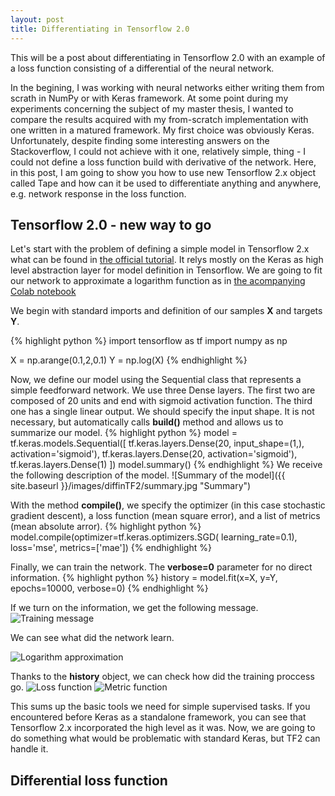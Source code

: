 ```yaml
---
layout: post
title: Differentiating in Tensorflow 2.0
---
```


This will be a post about differentiating in Tensorflow 2.0 with an example of a loss function consisting of a differential of the neural network.

In the begining, I was working with neural networks either writing them from scrath in NumPy or with Keras framework. At some point during my experiments concerning the subject of my master thesis, I wanted to compare the results acquired with my from-scratch implementation with one written in a matured framework. My first choice was obviously Keras. Unfortunately, despite finding some interesting answers on the Stackoverflow, I could not achieve with it one, relatively simple, thing - I could not define a loss function build with derivative of the network. Here, in this post, I am going to show you how to use new Tensorflow 2.x object called Tape and how can it be used to differentiate anything and anywhere, e.g. network response in the loss function.

## Tensorflow 2.0 - new way to go

Let's start with the problem of defining a simple model in Tensorflow 2.x what can be found in [the official tutorial](https://www.tensorflow.org/tutorials/quickstart/beginner). It relys mostly on the Keras as high level abstraction layer for model definition in Tensorflow. We are going to fit our network to approximate a logarithm function as in [the acompanying Colab notebook](https://colab.research.google.com/drive/17P6XDmYbNULQOgnEjxJJDwOYfaNbxopK)

We begin with standard imports and definition of our samples **X** and targets **Y**.

{% highlight python %}
import tensorflow as tf
import numpy as np

X = np.arange(0.1,2,0.1)
Y = np.log(X)
{% endhighlight %}

Now, we define our model using the Sequential class that represents a simple feedforward network. We use three Dense layers. The first two are composed of 20 units and end with sigmoid activation function. The third one has a single linear output. We should specify the input shape. It is not necessary, but automatically calls **build()** method and allows us to summarize our model.
{% highlight python %}
model = tf.keras.models.Sequential([
    tf.keras.layers.Dense(20, input_shape=(1,),
                            activation='sigmoid'),
    tf.keras.layers.Dense(20, activation='sigmoid'),
    tf.keras.layers.Dense(1)
])
model.summary()
{% endhighlight %}
We receive the following description of the model.
![Summary of the model]({{ site.baseurl }}/images/diffinTF2/summary.jpg "Summary")

With the method **compile()**, we specify the optimizer (in this case stochastic gradient descent), a loss function (mean square error), and a list of metrics (mean absolute arror).
{% highlight python %}
model.compile(optimizer=tf.keras.optimizers.SGD(
    learning_rate=0.1),
    loss='mse',
    metrics=['mae'])
{% endhighlight %}

Finally, we can train the network. The **verbose=0** parameter for no direct information.
{% highlight python %}
history = model.fit(x=X, y=Y, epochs=10000, verbose=0)
{% endhighlight %}

If we turn on the information, we get the following message.
![Training message]({{site.baseurl}}/images/diffinTF2/fit.jpg "Training message")

We can see what did the network learn.

![Logarithm approximation]({{site.baseurl}}/images/diffinTF2/function.jpg "Approximated function")

Thanks to the **history** object, we can check how did the training proccess go.
![Loss function]({{site.baseurl}}/images/diffinTF2/loss.jpg "Loss function - MSE") ![Metric function]({{site.baseurl}}/images/diffinTF2/metric.jpg "Metric - MAE")

This sums up the basic tools we need for simple supervised tasks. If you encountered before Keras as a standalone framework, you can see that Tensorflow 2.x incorporated the high level as it was. Now, we are going to do something what would be problematic with standard Keras, but TF2 can handle it.

## Differential loss function